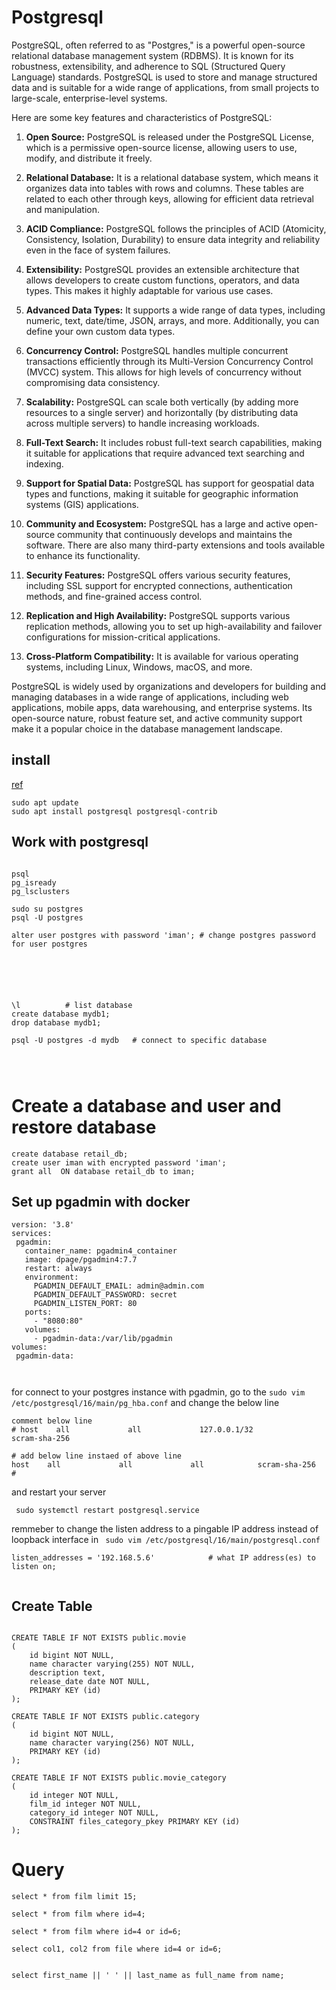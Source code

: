 # Postgresql

PostgreSQL, often referred to as "Postgres," is a powerful open-source relational database management system (RDBMS). It is known for its robustness, extensibility, and adherence to SQL (Structured Query Language) standards. PostgreSQL is used to store and manage structured data and is suitable for a wide range of applications, from small projects to large-scale, enterprise-level systems.

Here are some key features and characteristics of PostgreSQL:

1. **Open Source:** PostgreSQL is released under the PostgreSQL License, which is a permissive open-source license, allowing users to use, modify, and distribute it freely.

2. **Relational Database:** It is a relational database system, which means it organizes data into tables with rows and columns. These tables are related to each other through keys, allowing for efficient data retrieval and manipulation.

3. **ACID Compliance:** PostgreSQL follows the principles of ACID (Atomicity, Consistency, Isolation, Durability) to ensure data integrity and reliability even in the face of system failures.

4. **Extensibility:** PostgreSQL provides an extensible architecture that allows developers to create custom functions, operators, and data types. This makes it highly adaptable for various use cases.

5. **Advanced Data Types:** It supports a wide range of data types, including numeric, text, date/time, JSON, arrays, and more. Additionally, you can define your own custom data types.

6. **Concurrency Control:** PostgreSQL handles multiple concurrent transactions efficiently through its Multi-Version Concurrency Control (MVCC) system. This allows for high levels of concurrency without compromising data consistency.

7. **Scalability:** PostgreSQL can scale both vertically (by adding more resources to a single server) and horizontally (by distributing data across multiple servers) to handle increasing workloads.

8. **Full-Text Search:** It includes robust full-text search capabilities, making it suitable for applications that require advanced text searching and indexing.

9. **Support for Spatial Data:** PostgreSQL has support for geospatial data types and functions, making it suitable for geographic information systems (GIS) applications.

10. **Community and Ecosystem:** PostgreSQL has a large and active open-source community that continuously develops and maintains the software. There are also many third-party extensions and tools available to enhance its functionality.

11. **Security Features:** PostgreSQL offers various security features, including SSL support for encrypted connections, authentication methods, and fine-grained access control.

12. **Replication and High Availability:** PostgreSQL supports various replication methods, allowing you to set up high-availability and failover configurations for mission-critical applications.

13. **Cross-Platform Compatibility:** It is available for various operating systems, including Linux, Windows, macOS, and more.

PostgreSQL is widely used by organizations and developers for building and managing databases in a wide range of applications, including web applications, mobile apps, data warehousing, and enterprise systems. Its open-source nature, robust feature set, and active community support make it a popular choice in the database management landscape.


## install 
[ref](https://www.digitalocean.com/community/tutorials/how-to-install-postgresql-on-ubuntu-22-04-quickstart)

```
sudo apt update
sudo apt install postgresql postgresql-contrib

```


## Work with postgresql

```

psql
pg_isready
pg_lsclusters

sudo su postgres
psql -U postgres

alter user postgres with password 'iman'; # change postgres password for user postgres






\l          # list database
create database mydb1;
drop database mydb1;

psql -U postgres -d mydb   # connect to specific database




```



# Create a database and user and restore database
```
create database retail_db;
create user iman with encrypted password 'iman';
grant all  ON database retail_db to iman;

```



## Set up pgadmin with docker

```
version: '3.8'
services:
 pgadmin:
   container_name: pgadmin4_container
   image: dpage/pgadmin4:7.7
   restart: always
   environment:
     PGADMIN_DEFAULT_EMAIL: admin@admin.com
     PGADMIN_DEFAULT_PASSWORD: secret
     PGADMIN_LISTEN_PORT: 80
   ports:
     - "8080:80"
   volumes:
     - pgadmin-data:/var/lib/pgadmin
volumes:
 pgadmin-data:



```
 
for connect to your postgres instance with pgadmin, go to the `sudo vim /etc/postgresql/16/main/pg_hba.conf` and change the below line 

```
comment below line 
# host    all             all             127.0.0.1/32            scram-sha-256

# add below line instaed of above line
host    all             all             all            scram-sha-256
#

```
and restart your server
```
 sudo systemctl restart postgresql.service
```

remmeber to change the listen address to a pingable IP address instead of loopback interface in ` sudo vim /etc/postgresql/16/main/postgresql.conf`

```
listen_addresses = '192.168.5.6'            # what IP address(es) to listen on;


```


## Create Table
```

CREATE TABLE IF NOT EXISTS public.movie
(
    id bigint NOT NULL,
    name character varying(255) NOT NULL,
    description text,
    release_date date NOT NULL,
    PRIMARY KEY (id)
);

CREATE TABLE IF NOT EXISTS public.category
(
    id bigint NOT NULL,
    name character varying(256) NOT NULL,
    PRIMARY KEY (id)
);

CREATE TABLE IF NOT EXISTS public.movie_category
(
    id integer NOT NULL,
    film_id integer NOT NULL,
    category_id integer NOT NULL,
    CONSTRAINT files_category_pkey PRIMARY KEY (id)
);

```


# Query

```
select * from film limit 15;

select * from film where id=4;

select * from film where id=4 or id=6;

select col1, col2 from file where id=4 or id=6;


select first_name || ' ' || last_name as full_name from name;




```


